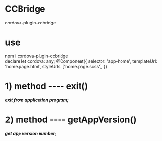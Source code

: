 # CCBridge
  cordova-plugin-ccbridge
# use
  npm i cordova-plugin-ccbridge  
      declare let cordova: any;
      @Component({
        selector: 'app-home',
        templateUrl: 'home.page.html',
        styleUrls: ['home.page.scss'],
      })
  
# 1) method ---- exit()  
#####  exit from application program;  



# 2) method ---- getAppVersion()  
#####  get app version number;
